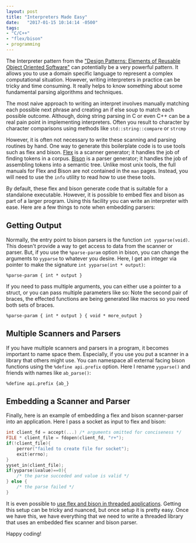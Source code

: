 ```yaml
---
layout: post
title: "Interpreters Made Easy"
date:   "2017-01-15 10:14:14 -0500"
tags:
- "C/C++"
- "flex/bison"
- programming
---
```



The Interpreter pattern from the ["Design Patterns: Elements of Reusable Object Oriented Software"][designpatterns] can potentially be a very powerful pattern.
It allows you to use a domain specific language to represent a complex computational situation.
However, writing interpreters in practice can be tricky and time consuming.
It really helps to know something about some fundamental parsing algorithms and techniques.

The most naive approach to writing an interpret involves manually matching
each possible next phrase and creating an if else soup to match each possible outcome.
Although, doing string parsing in C or even C++ can be a real pain point in implementing interpreters.
Often you result to character by character comparisons using methods like `std::string::compare` or `strcmp`

However, it is often not necessary to write these scanning and parsing routines by hand.
One way to generate this boilerplate code is to use tools such as flex and bison.
[Flex][flex] is a scanner generator; it handles the job of finding tokens in a corpus.
[Bison][bison] is a parser generator; it handles the job of assembling tokens into a semantic tree.
Unlike most unix tools, the full manuals for Flex and Bison are not contained in the `man` pages.
Instead, you will need to use the `info` utility to read how to use these tools.

By default, these flex and bison generate code that is suitable for a standalone executable.
However, it is possible to embed flex and bison as part of a larger program.
Using this facility you can write an interpreter with ease.
Here are a few things to note when embedding parsers:

## Getting Output

Normally, the entry point to bison parsers is the function `int yyparse(void)`.
This doesn't provide a way to get access to data from the scanner or parser.
But, if you use the `%parse-param` option in bison, you can change the arguments to `yyparse` to whatever you desire.
Here, I get an integer via pointer to make the signature `int yyparse(int * output)`:

```bison
%parse-param { int * output }
```

If you need to pass multiple arguments, you can either use a pointer to a struct, or you can pass multiple parameters like so:
Note the second pair of braces, the effected functions are being generated like macros so you need both sets of braces.


```bison
%parse-param { int * output } { void * more_output }
```

## Multiple Scanners and Parsers

If you have multiple scanners and parsers in a program, it becomes important to name space them.
Especially, if you use you put a scanner in a library that others might use.
You can namespace all external facing bison functions using the `%define api.prefix` option.
Here I rename `yyparse()` and friends  with names like `ab_parse()`:

```bison
%define api.prefix {ab_}
```

## Embedding a Scanner and Parser

Finally, here is an example of embedding a flex and bison scanner-parser into an application.
Here I pass a socket as input to flex and bison:

```c
int client_fd = accept(...) /* arguments omitted for conciseness */
FILE * client_file = fdopen(client_fd, "r+");
if(!client_file){
	perror("failed to create file for socket");
	exit(errno);
}
yyset_in(client_file);
if(yyparse(&value)==0){ 
	/* the parse succeded and value is valid */
} else {
	/* the parse failed */
}
```

It is even possible to [use flex and bison in threaded applications][reentrant].
Getting this setup can be tricky and nuanced, but once setup it is pretty easy.
Once we have this, we have everything that we need to write a threaded library that uses an embedded flex scanner and bison parser.

Happy coding!

[designpatterns]: https://en.wikipedia.org/wiki/Design_Patterns
[flex]: https://github.com/westes/flex
[bison]: https://www.gnu.org/software/bison
[reentrant]: https://stanislaw.github.io/2016/03/29/reentrant-parser-using-flex-and-bison.html
